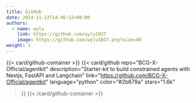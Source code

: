 ```yaml
---
title: GitHub
date: 2024-11-22T14:46:12+08:00
authors:
  - name: wylu
    link: https://github.com/wylu1037
    image: https://github.com/wylu1037.png?size=40
weight: 1
---
```




{{< card/github-container >}}
  {{<
    card/github 
    repo="BCG-X-Official/agentkit"
    description="Starter-kit to build constrained agents with Nextjs, FastAPI and Langchain"
    link="https://github.com/BCG-X-Official/agentkit"
    language="python"
    color="#2b679a"
    stars="1.6k" 
  >}}
{{< /card/github-container >}}